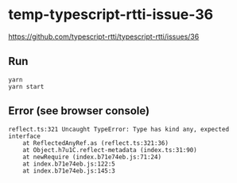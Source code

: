 # temp-typescript-rtti-issue-36

https://github.com/typescript-rtti/typescript-rtti/issues/36

Run
---

```
yarn
yarn start
```

Error (see browser console)
---------------------------

```
reflect.ts:321 Uncaught TypeError: Type has kind any, expected interface
    at ReflectedAnyRef.as (reflect.ts:321:36)
    at Object.h7u1C.reflect-metadata (index.ts:31:90)
    at newRequire (index.b71e74eb.js:71:24)
    at index.b71e74eb.js:122:5
    at index.b71e74eb.js:145:3
```